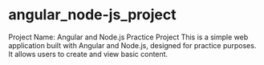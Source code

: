 # angular_node-js_project
Project Name: Angular and Node.js Practice Project  This is a simple web application built with Angular and Node.js, designed for practice purposes. It allows users to create and view basic content.
